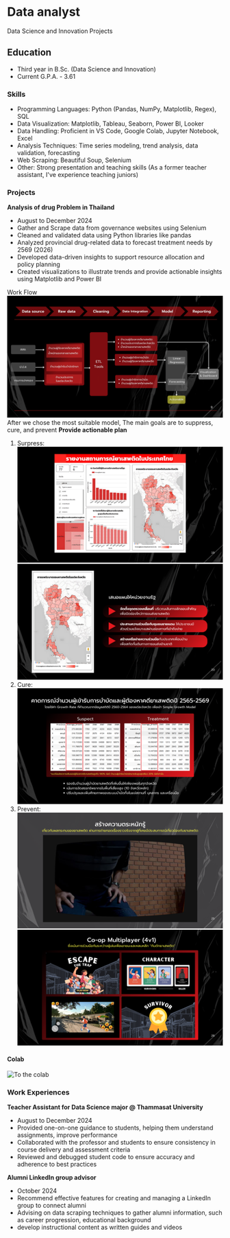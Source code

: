 # Data analyst
Data Science and Innovation Projects

## Education
- Third year in B.Sc. (Data Science and Innovation)
- Current G.P.A. - 3.61 

### Skills
- Programming Languages: Python (Pandas, NumPy, Matplotlib, Regex), SQL
- Data Visualization: Matplotlib, Tableau, Seaborn, Power BI, Looker
- Data Handling: Proficient in VS Code, Google Colab, Jupyter Notebook, Excel
- Analysis Techniques: Time series modeling, trend analysis, data validation, forecasting
- Web Scraping: Beautiful Soup, Selenium
- Other: Strong presentation and teaching skills (As a former teacher assistant, I've experience teaching juniors)

### Projects
**Analysis of drug Problem in Thailand**
- August to December 2024
- Gather and Scrape data from governance websites using Selenium
- Cleaned and validated data using Python libraries like pandas
- Analyzed provincial drug-related data to forecast treatment needs by 2569 (2026)
- Developed data-driven insights to support resource allocation and policy planning
- Created visualizations to illustrate trends and provide actionable insights using Matplotlib and Power BI

Work Flow
![EEG Band Discovery](/assets/9.png)
After we chose the most suitable model, The main goals are to suppress, cure, and prevent
**Provide actionable plan**
1. Surpress:
   ![EEG Band Discovery](/assets/19.png)
   ![EEG Band Discovery](/assets/20.png)
3. Cure:
   ![EEG Band Discovery](/assets/22.png)
4. Prevent:
   ![EEG Band Discovery](/assets/25.png)
   ![EEG Band Discovery](/assets/26.png)

#### Colab
![To the colab](#https://colab.research.google.com/drive/1pC27AtvC3w-bJndHnob9Kl1XNFbhA7Yv?usp=sharing)
  
### Work Experiences
**Teacher Assistant for Data Science major @ Thammasat University**
- August to December 2024
- Provided one-on-one guidance to students, helping them understand assignments, improve performance
- Collaborated with the professor and students to ensure consistency in course delivery and assessment criteria
- Reviewed and debugged student code to ensure accuracy and adherence to best practices

**Alumni LinkedIn group advisor**
- October 2024
- Recommend effective features for creating and managing a LinkedIn group to connect alumni
- Advising on data scraping techniques to gather alumni information, such as career progression, educational background
- develop instructional content as written guides and videos

